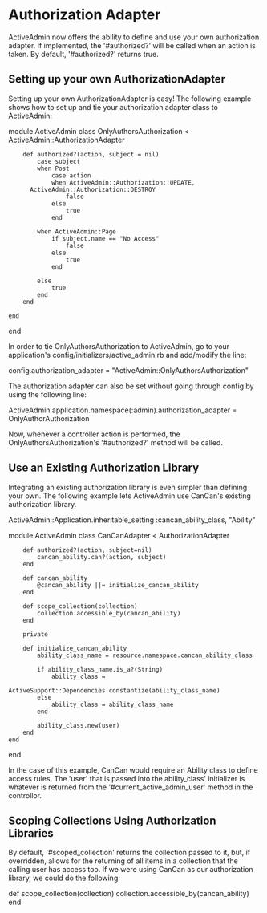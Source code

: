# Authorization Adapter

ActiveAdmin now offers the ability to define and use your own authorization 
adapter. If implemented, the '#authorized?' will be called when an action is 
taken. By default, '#authorized?' returns true.

## Setting up your own AuthorizationAdapter

Setting up your own AuthorizationAdapter is easy! The following example shows 
how to set up and tie your authorization adapter class to ActiveAdmin:

module ActiveAdmin
	class OnlyAuthorsAuthorization < ActiveAdmin::AuthorizationAdapter

		def authorized?(action, subject = nil)
			case subject
			when Post
				case action
				when ActiveAdmin::Authorization::UPDATE, 
          ActiveAdmin::Authorization::DESTROY
					false
				else
					true
				end

			when ActiveAdmin::Page
				if subject.name == "No Access"
					false
				else
					true
				end

			else
				true
			end
		end

	end
end

In order to tie OnlyAuthorsAuthorization to ActiveAdmin, go to your 
application's config/initializers/active_admin.rb and add/modify the line:

config.authorization_adapter = "ActiveAdmin::OnlyAuthorsAuthorization"

The authorization adapter can also be set without going through config by 
using the following line:

ActiveAdmin.application.namespace(:admin).authorization_adapter = 
  OnlyAuthorAuthorization

Now, whenever a controller action is performed, the OnlyAuthorsAuthorization's
'#authorized?' method will be called.

## Use an Existing Authorization Library

Integrating an existing authorization library is even simpler than defining 
your own. The following example lets ActiveAdmin use CanCan's existing 
authorization library.

ActiveAdmin::Application.inheritable_setting :cancan_ability_class, "Ability"

module ActiveAdmin
	class CanCanAdapter < AuthorizationAdapter
		
		def authorized?(action, subject=nil)
			cancan_ability.can?(action, subject)
		end
		
		def cancan_ability
			@cancan_ability ||= initialize_cancan_ability
		end

		def scope_collection(collection)
			collection.accessible_by(cancan_ability)
		end

		private

		def initialize_cancan_ability
			ability_class_name = resource.namespace.cancan_ability_class

			if ability_class_name.is_a?(String)
				ability_class = 
					ActiveSupport::Dependencies.constantize(ability_class_name)
			else
				ability_class = ability_class_name
			end

			ability_class.new(user)
		end
	end
end

In the case of this example, CanCan would require an Ability class to define 
access rules. The 'user' that is passed into the ability_class' initializer is 
whatever is returned from the '#current_active_admin_user' method in the 
controllor.

## Scoping Collections Using Authorization Libraries

By default, '#scoped_collection' returns the collection passed to it, but, if 
overridden, allows for the returning of all items in a collection that the 
calling user has access too. If we were using CanCan as our authorization 
library, we could do the following:

def scope_collection(collection)
	collection.accessible_by(cancan_ability)
end 

